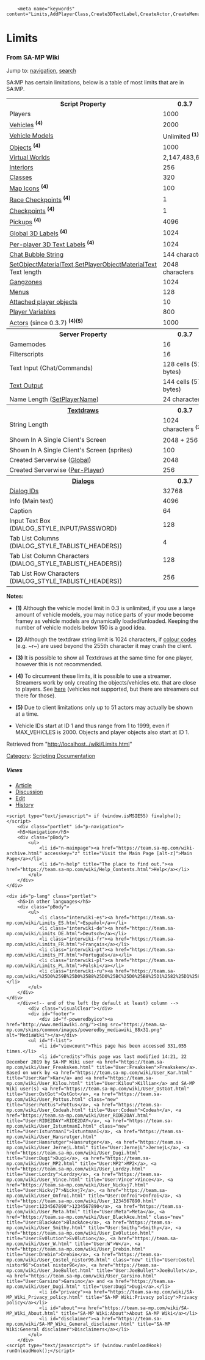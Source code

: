 <!DOCTYPE html PUBLIC "-//W3C//DTD XHTML 1.0 Transitional//EN" "http://www.w3.org/TR/xhtml1/DTD/xhtml1-transitional.dtd">
<!-- saved from url=(0039)https://team.sa-mp.com/wiki/Limits.html -->
<html xmlns="http://www.w3.org/1999/xhtml" xml:lang="en" lang="en" dir="ltr"><head><meta http-equiv="Content-Type" content="text/html; charset=UTF-8">
		
		<meta name="keywords" content="Limits,AddPlayerClass,Create3DTextLabel,CreateActor,CreateMenu,CreateObject,CreatePickup,CreatePlayer3DTextLabel,CreatePlayerTextDraw,CreateVehicle,GangZoneCreate">
<link rel="shortcut icon" href="https://team.sa-mp.com/favicon.ico">
		<title>Limits - SA-MP Wiki</title>
		<style type="text/css" media="screen,projection">/*<![CDATA[*/ @import "../skins/monobook/main.css?7"; /*]]>*/</style>
		<link rel="stylesheet" type="text/css" media="print" href="https://team.sa-mp.com/skins/common/commonPrint.css">
		<!--[if lt IE 5.5000]><style type="text/css">@import "../skins/monobook/IE50Fixes.css";</style><![endif]-->
		<!--[if IE 5.5000]><style type="text/css">@import "../skins/monobook/IE55Fixes.css";</style><![endif]-->
		<!--[if IE 6]><style type="text/css">@import "../skins/monobook/IE60Fixes.css";</style><![endif]-->
		<!--[if IE 7]><style type="text/css">@import "../skins/monobook/IE70Fixes.css?1";</style><![endif]-->
		<!--[if lt IE 7]><script type="text/javascript" src="../skins/common/IEFixes.js"></script>
		<meta http-equiv="imagetoolbar" content="no" /><![endif]-->
		<script type="text/javascript">var skin = 'monobook';var stylepath = '../skins';</script>
		<script type="text/javascript" src="https://team.sa-mp.com/skins/common/wikibits.js"><!-- wikibits js --></script>
		<script type="text/javascript" src="https://team.sa-mp.com/raw/gen.js"><!-- site js --></script>
		<style type="text/css">/*<![CDATA[*/
@import "../raw/MediaWiki_Common.css";
@import "../raw/MediaWiki_Monobook.css";
@import "../raw/gen.css";
/*]]>*/</style>
		<!-- Head Scripts -->
			</head>
<body class="ns-0 ltr">
	<div id="globalWrapper">
		<div id="column-content">
	<div id="content">
		<a name="top" id="top"></a>
				<h1 class="firstHeading">Limits</h1>
		<div id="bodyContent">
			<h3 id="siteSub">From SA-MP Wiki</h3>
			<div id="contentSub"></div>
									<div id="jump-to-nav">Jump to: <a href="https://team.sa-mp.com/wiki/Limits.html#column-one">navigation</a>, <a href="https://team.sa-mp.com/wiki/Limits.html#searchInput">search</a></div>			<!-- start content -->
			<p>SA:MP has certain limitations, below is a table of most limits that are in SA:MP.
</p>
<table class="wikitable">

<tbody><tr>
<th> Script Property
</th><th> 0.3.7
</th></tr>
<tr>
<td> Players
</td><td> 1000
</td></tr>
<tr>
<td> <a href="https://team.sa-mp.com/wiki/CreateVehicle.html" title="CreateVehicle">Vehicles</a> <sup><b>(4)</b></sup>
</td><td> 2000
</td></tr>
<tr>
<td> <a href="https://team.sa-mp.com/wiki/GetVehicleModel.html" title="GetVehicleModel">Vehicle Models</a>
</td><td> Unlimited <sup><b>(1)</b></sup>
</td></tr>
<tr>
<td> <a href="https://team.sa-mp.com/wiki/CreateObject.html" title="CreateObject">Objects</a> <sup><b>(4)</b></sup>
</td><td> 1000
</td></tr>
<tr>
<td> <a href="https://team.sa-mp.com/wiki/SetPlayerVirtualWorld.html" title="SetPlayerVirtualWorld">Virtual Worlds</a>
</td><td> 2,147,483,647
</td></tr>
<tr>
<td> <a href="https://team.sa-mp.com/wiki/SetPlayerInterior.html" title="SetPlayerInterior">Interiors</a>
</td><td> 256
</td></tr>
<tr>
<td> <a href="https://team.sa-mp.com/wiki/AddPlayerClass.html" title="AddPlayerClass">Classes</a>
</td><td> 320
</td></tr>
<tr>
<td> <a href="https://team.sa-mp.com/wiki/SetPlayerMapIcon.html" title="SetPlayerMapIcon">Map Icons</a> <sup><b>(4)</b></sup>
</td><td> 100
</td></tr>
<tr>
<td> <a href="https://team.sa-mp.com/wiki/SetPlayerRaceCheckpoint.html" title="SetPlayerRaceCheckpoint">Race Checkpoints</a> <sup><b>(4)</b></sup>
</td><td> 1
</td></tr>
<tr>
<td> <a href="https://team.sa-mp.com/wiki/SetPlayerCheckpoint.html" title="SetPlayerCheckpoint">Checkpoints</a> <sup><b>(4)</b></sup>
</td><td> 1
</td></tr>
<tr>
<td> <a href="https://team.sa-mp.com/wiki/CreatePickup.html" title="CreatePickup">Pickups</a> <sup><b>(4)</b></sup>
</td><td> 4096
</td></tr>
<tr>
<td> <a href="https://team.sa-mp.com/wiki/Create3DTextLabel.html" title="Create3DTextLabel">Global 3D Labels</a> <sup><b>(4)</b></sup>
</td><td> 1024
</td></tr>
<tr>
<td> <a href="https://team.sa-mp.com/wiki/CreatePlayer3DTextLabel.html" title="CreatePlayer3DTextLabel">Per-player 3D Text Labels</a> <sup><b>(4)</b></sup>
</td><td> 1024
</td></tr>
<tr>
<td> <a href="https://team.sa-mp.com/wiki/SetPlayerChatBubble.html" title="SetPlayerChatBubble">Chat Bubble String</a>
</td><td> 144 characters
</td></tr>
<tr>
<td> <a href="https://team.sa-mp.com/wiki/SetObjectMaterialText.html" title="SetObjectMaterialText">SetObjectMaterialText</a>,<a href="https://team.sa-mp.com/wiki/SetPlayerObjectMaterialText.html" title="SetPlayerObjectMaterialText">SetPlayerObjectMaterialText</a> Text length
</td><td> 2048 characters
</td></tr>
<tr>
<td> <a href="https://team.sa-mp.com/wiki/GangZoneCreate.html" title="GangZoneCreate">Gangzones</a>
</td><td> 1024
</td></tr>
<tr>
<td> <a href="https://team.sa-mp.com/wiki/CreateMenu.html" title="CreateMenu">Menus</a>
</td><td> 128
</td></tr>
<tr>
<td> <a href="https://team.sa-mp.com/wiki/SetPlayerAttachedObject.html" title="SetPlayerAttachedObject">Attached player objects</a>
</td><td> 10
</td></tr>
<tr>
<td> <a href="https://team.sa-mp.com/wiki/SetPVarInt.html" title="SetPVarInt">Player Variables</a>
</td><td> 800
</td></tr>
<tr>
<td> <a href="https://team.sa-mp.com/wiki/CreateActor.html" title="CreateActor">Actors</a> (since 0.3.7) <sup><b>(4)(5)</b></sup>
</td><td> 1000
</td></tr>


<tr>
<th> Server Property
</th><th> 0.3.7
</th></tr>
<tr>
<td> Gamemodes
</td><td> 16
</td></tr>
<tr>
<td> Filterscripts
</td><td> 16
</td></tr>
<tr>
<td> Text Input (Chat/Commands)
</td><td> 128 cells (512 bytes)
</td></tr>
<tr>
<td> <a href="https://team.sa-mp.com/wiki/SendClientMessage.html" title="SendClientMessage">Text Output</a>
</td><td> 144 cells (576 bytes)
</td></tr>
<tr>
<td> Name Length (<a href="https://team.sa-mp.com/wiki/SetPlayerName.html" title="SetPlayerName">SetPlayerName</a>)
</td><td> 24 characters
</td></tr>
<tr>
<th> <a href="https://team.sa-mp.com/wiki/TextDrawCreate.html" title="TextDrawCreate">Textdraws</a>
</th><th> 0.3.7
</th></tr>
<tr>
<td> String Length
</td><td> 1024 characters <sup><b>(2)</b></sup>
</td></tr>
<tr>
<td> Shown In A Single Client's Screen
</td><td> 2048 + 256 <sup><b>(3)</b></sup>
</td></tr>
<tr>
<td> Shown In A Single Client's Screen (sprites)
</td><td> 100
</td></tr>
<tr>
<td> Created Serverwise (<a href="https://team.sa-mp.com/wiki/TextDrawCreate.html" title="TextDrawCreate">Global</a>)
</td><td> 2048
</td></tr>
<tr>
<td> Created Serverwise (<a href="https://team.sa-mp.com/wiki/CreatePlayerTextDraw.html" title="CreatePlayerTextDraw">Per-Player</a>)
</td><td> 256
</td></tr>
<tr>
<th> <a href="https://team.sa-mp.com/wiki/ShowPlayerDialog.html" title="ShowPlayerDialog">Dialogs</a>
</th><th> 0.3.7
</th></tr>

<tr>
<td> <a href="https://team.sa-mp.com/wiki/ShowPlayerDialog.html" title="ShowPlayerDialog">Dialog IDs</a>
</td><td> 32768
</td></tr>
<tr>
<td> Info (Main text)
</td><td> 4096
</td></tr>
<tr>
<td> Caption
</td><td> 64
</td></tr>
<tr>
<td> Input Text Box (DIALOG_STYLE_INPUT/PASSWORD)
</td><td> 128
</td></tr>
<tr>
<td> Tab List Columns (DIALOG_STYLE_TABLIST(_HEADERS))
</td><td> 4
</td></tr>
<tr>
<td> Tab List Column Characters (DIALOG_STYLE_TABLIST(_HEADERS))
</td><td> 128
</td></tr>
<tr>
<td> Tab List Row Characters (DIALOG_STYLE_TABLIST(_HEADERS))
</td><td> 256
</td></tr></tbody></table>
<p><b>Notes:</b>
</p>
<ul><li> <b>(1)</b> Although the vehicle model limit in 0.3 is unlimited, if you use a large amount of vehicle models, you may notice parts of your mode become framey as vehicle models are dynamically loaded/unloaded. Keeping the number of vehicle models below 150 is a good idea.
</li></ul>
<ul><li> <b>(2)</b> Although the textdraw string limit is 1024 characters, if <a href="http://wiki.sa-mp.com/wiki/GameTextStyle#Text_Colors" class="external text" title="http://wiki.sa-mp.com/wiki/GameTextStyle#Text_Colors" rel="nofollow">colour codes</a> (e.g. ~r~) are used beyond the 255th character it may crash the client.
</li></ul>
<ul><li> <b>(3)</b> It is possible to show all Textdraws at the same time for one player, however this is not recommended.
</li></ul>
<ul><li> <b>(4)</b> To circumvent these limits, it is possible to use a streamer. Streamers work by only creating the objects/vehicles etc. that are close to players. See <a href="http://forum.sa-mp.com/showthread.php?t=102865" class="external text" title="http://forum.sa-mp.com/showthread.php?t=102865" rel="nofollow">here</a> (vehicles not supported, but there are streamers out there for those).
</li></ul>
<ul><li> <b>(5)</b> Due to client limitations only up to 51 actors may actually be shown at a time.
</li></ul>
<ul><li> Vehicle IDs start at ID 1 and thus range from 1 to 1999, even if MAX_VEHICLES is 2000. Objects and player objects also start at ID 1.
</li></ul>
<div class="printfooter">
Retrieved from "<a href="http://localhost../wiki/Limits.html">http://localhost../wiki/Limits.html</a>"</div>
			<div id="catlinks"><p class="catlinks"><a href="https://team.sa-mp.com/wiki/Special_Categories.html" title="Special:Categories">Category</a>: <span dir="ltr"><a href="https://team.sa-mp.com/wiki/Category_Scripting_Documentation.html" title="Category:Scripting Documentation">Scripting Documentation</a></span></p></div>			<!-- end content -->
			<div class="visualClear"></div>
		</div>
	</div>
		</div>
		<div id="column-one">
	<div id="p-cactions" class="portlet">
		<h5>Views</h5>
		<ul>
				 <li id="ca-nstab-main" class="selected"><a href="https://team.sa-mp.com/wiki/Limits.html" accesskey="c" title="View the content page [alt-c]">Article</a></li>
				 <li id="ca-talk"><a href="https://team.sa-mp.com/wiki/Talk_Limits.html" accesskey="t" title="Discussion about the content page [alt-t]">Discussion</a></li>
				 <li id="ca-edit"><a href="https://team.sa-mp.com/wiki/Limits.html" accesskey="e" title="You can edit this page. Please use the preview button before saving. [alt-e]">Edit</a></li>
				 <li id="ca-history"><a href="https://team.sa-mp.com/wiki/Limits.html" accesskey="h" title="Past versions of this page. [alt-h]">History</a></li>
		</ul>
	</div>

	<script type="text/javascript"> if (window.isMSIE55) fixalpha(); </script>
		<div class="portlet" id="p-navigation">
		<h5>Navigation</h5>
		<div class="pBody">
			<ul>
				<li id="n-mainpage"><a href="https://team.sa-mp.com/wiki-archive.html" accesskey="z" title="Visit the Main Page [alt-z]">Main Page</a></li>
				<li id="n-help" title="The place to find out."><a href="https://team.sa-mp.com/wiki/Help_Contents.html">Help</a></li>
			</ul>
		</div>
	</div>
	
	<div id="p-lang" class="portlet">
		<h5>In other languages</h5>
		<div class="pBody">
			<ul>
				<li class="interwiki-es"><a href="https://team.sa-mp.com/wiki/Limits_ES.html">Español</a></li>
				<li class="interwiki-de"><a href="https://team.sa-mp.com/wiki/Limits_DE.html">Deutsch</a></li>
				<li class="interwiki-fr"><a href="https://team.sa-mp.com/wiki/Limits_FR.html">Français</a></li>
				<li class="interwiki-pt"><a href="https://team.sa-mp.com/wiki/Limits_PT.html">Português</a></li>
				<li class="interwiki-pl"><a href="https://team.sa-mp.com/wiki/Limits_PL.html">Polski</a></li>
				<li class="interwiki-ru"><a href="https://team.sa-mp.com/wiki/%25D0%259B%25D0%25B8%25D0%25BC%25D0%25B8%25D1%2582%25D1%258B_RU.html">Русский</a></li>
			</ul>
		</div>
	</div>
		</div><!-- end of the left (by default at least) column -->
			<div class="visualClear"></div>
			<div id="footer">
				<div id="f-poweredbyico"><a href="http://www.mediawiki.org/"><img src="https://team.sa-mp.com/skins/common/images/poweredby_mediawiki_88x31.png" alt="MediaWiki"></a></div>
			<ul id="f-list">
				<li id="viewcount">This page has been accessed 331,055 times.</li>
				<li id="credits">This page was last modified 14:21, 22 December 2019 by SA-MP Wiki user <a href="https://team.sa-mp.com/wiki/User_Freaksken.html" title="User:Freaksken">Freaksken</a>. Based on work by <a href="https://team.sa-mp.com/wiki/User_Kar.html" title="User:Kar">Kar</a> and <a href="https://team.sa-mp.com/wiki/User_Kilou.html" title="User:Kilou">Killian</a> and SA-MP Wiki user(s) <a href="https://team.sa-mp.com/wiki/User_OstGot.html" title="User:OstGot">OstGot</a>, <a href="https://team.sa-mp.com/wiki/User_Pottus.html" class="new" title="User:Pottus">Pottus</a>, <a href="https://team.sa-mp.com/wiki/User_Codeah.html" title="User:Codeah">Codeah</a>, <a href="https://team.sa-mp.com/wiki/User_RIDE2DAY.html" title="User:RIDE2DAY">RIDE2DAY</a>, <a href="https://team.sa-mp.com/wiki/User_IstuntmanI.html" class="new" title="User:IstuntmanI">IstuntmanI</a>, <a href="https://team.sa-mp.com/wiki/User_Hansrutger.html" title="User:Hansrutger">Hansrutger</a>, <a href="https://team.sa-mp.com/wiki/User_JernejL.html" title="User:JernejL">JernejL</a>, <a href="https://team.sa-mp.com/wiki/User_Dugi.html" title="User:Dugi">Dugi</a>, <a href="https://team.sa-mp.com/wiki/User_MP2.html" title="User:MP2">MP2</a>, <a href="https://team.sa-mp.com/wiki/User_Lordzy.html" title="User:Lordzy">Lordzy</a>, <a href="https://team.sa-mp.com/wiki/User_Vince.html" title="User:Vince">Vince</a>, <a href="https://team.sa-mp.com/wiki/User_Nickvj7.html" title="User:Nickvj7">Nickvj7</a>, <a href="https://team.sa-mp.com/wiki/User_Onfroi.html" title="User:Onfroi">Onfroi</a>, <a href="https://team.sa-mp.com/wiki/User_1234567890.html" title="User:1234567890">1234567890</a>, <a href="https://team.sa-mp.com/wiki/User_Meta.html" title="User:Meta">Meta</a>, <a href="https://team.sa-mp.com/wiki/User_BlackAce.html" class="new" title="User:BlackAce">BlackAce</a>, <a href="https://team.sa-mp.com/wiki/User_Smithy.html" title="User:Smithy">Smithy</a>, <a href="https://team.sa-mp.com/wiki/User_Ev0lution.html" title="User:Ev0lution">Ev0lution</a>, <a href="https://team.sa-mp.com/wiki/User_W.html" title="User:W">W</a>, <a href="https://team.sa-mp.com/wiki/User_Drebin.html" title="User:Drebin">Drebin</a>, <a href="https://team.sa-mp.com/wiki/User_Costel_nistor96.html" class="new" title="User:Costel nistor96">Costel nistor96</a>, <a href="https://team.sa-mp.com/wiki/User_JoeBullet.html" title="User:JoeBullet">JoeBullet</a>, <a href="https://team.sa-mp.com/wiki/User_Garsino.html" title="User:Garsino">Garsino</a> and <a href="https://team.sa-mp.com/wiki/User_Dugi.html" title="User:Dugi">Dugi</a>.</li>
				<li id="privacy"><a href="https://team.sa-mp.com/wiki/SA-MP_Wiki_Privacy_policy.html" title="SA-MP Wiki:Privacy policy">Privacy policy</a></li>
				<li id="about"><a href="https://team.sa-mp.com/wiki/SA-MP_Wiki_About.html" title="SA-MP Wiki:About">About SA-MP Wiki</a></li>
				<li id="disclaimer"><a href="https://team.sa-mp.com/wiki/SA-MP_Wiki_General_disclaimer.html" title="SA-MP Wiki:General disclaimer">Disclaimers</a></li>
			</ul>
		</div>
	<script type="text/javascript"> if (window.runOnloadHook) runOnloadHook();</script>
</div>
<!-- Served by forum in 38.71 secs. -->

</body></html>